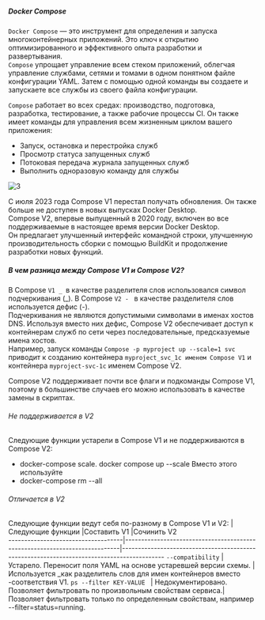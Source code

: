 ##### Docker Compose
``Docker Compose`` — это инструмент для определения и запуска многоконтейнерных приложений. Это ключ к открытию оптимизированного и эффективного опыта разработки и развертывания.<br>
``Compose`` упрощает управление всем стеком приложений, облегчая управление службами, сетями и томами в одном понятном файле конфигурации YAML. Затем с помощью одной команды вы создаете и запускаете все службы из своего файла конфигурации.<br>

``Compose`` работает во всех средах: производство, подготовка, разработка, тестирование, а также рабочие процессы CI. Он также имеет команды для управления всем жизненным циклом вашего приложения:

- Запуск, остановка и перестройка служб
- Просмотр статуса запущенных служб
- Потоковая передача журнала запущенных служб
- Выполнить одноразовую команду для службы

![3](https://github.com/user-attachments/assets/31c11503-ffb4-4b48-bb31-cb5967ca7dde)

С июля 2023 года Compose V1 перестал получать обновления. Он также больше не доступен в новых выпусках Docker Desktop.<br>
Compose V2, впервые выпущенный в 2020 году, включен во все поддерживаемые в настоящее время версии Docker Desktop.<br>Он предлагает улучшенный интерфейс командной строки, улучшенную производительность сборки с помощью BuildKit и продолжение разработки новых функций.

##### В чем разница между Compose V1 и Compose V2?

В Compose ``V1 _ ``в качестве разделителя слов использовался символ подчеркивания (_). В Compose ``V2 - `` в качестве разделителя слов используется дефис (-).<br>
Подчеркивания не являются допустимыми символами в именах хостов DNS. Используя вместо них дефис, Compose V2 обеспечивает доступ к контейнерам служб по сети через последовательные, предсказуемые имена хостов.<br>
Например, запуск команды ``Compose -p myproject up --scale=1 svc`` приводит к созданию контейнера ``myproject_svc_1с именем Compose V1`` и контейнера ``myproject-svc-1с`` именем Compose V2.<br>

Compose V2 поддерживает почти все флаги и подкоманды Compose V1, поэтому в большинстве случаев его можно использовать в качестве замены в скриптах.

###### Не поддерживается в V2
Следующие функции устарели в Compose V1 и не поддерживаются в Compose V2:
- docker-compose scale. docker compose up --scale
Вместо этого используйте
- docker-compose rm --all
###### Отличается в V2
Следующие функции ведут себя по-разному в Compose V1 и V2:
|Следующие функции                  |Составить V1	                                                               |Сочинить V2                                                                                
------------------------------------|----------------------------------------------------------------------------|-------------------------------------------------------------------------------------------
``--compatibility``	                | Устарело. Переносит поля YAML на основе устаревшей версии схемы.           | Используется _как разделитель слов для имен контейнеров вместо -соответствия V1.
``ps --filter KEY-VALUE	``          | Недокументировано. Позволяет фильтровать по произвольным свойствам сервиса.| Позволяет фильтровать только по определенным свойствам, например --filter=status=running.
